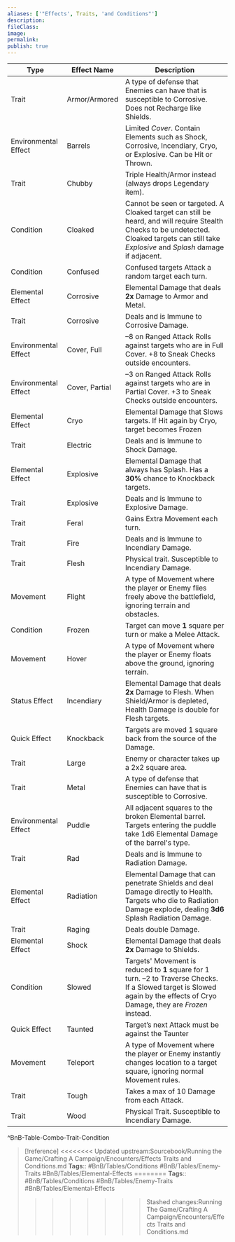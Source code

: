 ```yaml
---
aliases: ['"Effects', Traits, 'and Conditions"']
description: 
fileClass: 
image: 
permalink: 
publish: true
---
```


| Type                 | Effect Name    | Description                                                                                                                                                                                    |
|----------------------|----------------|------------------------------------------------------------------------------------------------------------------------------------------------------------------------------------------------|
| Trait                | Armor\/Armored | A type of defense that Enemies can have that is susceptible to Corrosive. Does not Recharge like Shields.                                                                                      |
| Environmental Effect | Barrels        | Limited *Cover*. Contain Elements such as Shock, Corrosive, Incendiary, Cryo, or Explosive. Can be Hit or Thrown.                                                                              |
| Trait                | Chubby         | Triple Health/Armor instead (always drops Legendary item).                                                                                                                                     |
| Condition            | Cloaked        | Cannot be seen or targeted. A Cloaked target can still be heard, and will require Stealth Checks to be undetected. Cloaked targets can still take *Explosive* and *Splash* damage if adjacent. |
| Condition            | Confused       | Confused targets Attack a random target each turn.                                                                                                                                             |
| Elemental Effect     | Corrosive      | Elemental Damage that deals **2x** Damage to Armor and Metal.                                                                                                                                  |
| Trait                | Corrosive      | Deals and is Immune to Corrosive Damage.                                                                                                                                                       |
| Environmental Effect | Cover, Full    | –8 on Ranged Attack Rolls against targets who are in Full Cover. +8 to Sneak Checks outside encounters.                                                                                        |
| Environmental Effect | Cover, Partial | –3 on Ranged Attack Rolls against targets who are in Partial Cover. +3 to Sneak Checks outside encounters.                                                                                     |
| Elemental Effect     | Cryo           | Elemental Damage that Slows targets. If Hit again by Cryo, target becomes Frozen                                                                                                               |
| Trait                | Electric       | Deals and is Immune to Shock Damage.                                                                                                                                                           |
| Elemental Effect     | Explosive      | Elemental Damage that always has Splash. Has a **30%** chance to Knockback targets.                                                                                                            |
| Trait                | Explosive      | Deals and is Immune to Explosive Damage.                                                                                                                                                       |
| Trait                | Feral          | Gains Extra Movement each turn.                                                                                                                                                                |
| Trait                | Fire           | Deals and is Immune to Incendiary Damage.                                                                                                                                                      |
| Trait                | Flesh          | Physical trait. Susceptible to Incendiary Damage.                                                                                                                                              |
| Movement             | Flight         | A type of Movement where the player or Enemy flies freely above the battlefield, ignoring terrain and obstacles.                                                                               |
| Condition            | Frozen         | Target can move **1** square per turn or make a Melee Attack.                                                                                                                                  |
| Movement             | Hover          | A type of Movement where the player or Enemy floats above the ground, ignoring terrain.                                                                                                        |
| Status Effect        | Incendiary     | Elemental Damage that deals **2x** Damage to Flesh. When Shield/Armor is depleted, Health Damage is double for Flesh targets.                                                                  |
| Quick Effect         | Knockback      | Targets are moved 1 square back from the source of the Damage.                                                                                                                                 |
| Trait                | Large          | Enemy or character takes up a 2x2 square area.                                                                                                                                                 |
| Trait                | Metal          | A type of defense that Enemies can have that is susceptible to Corrosive.                                                                                                                      |
| Environmental Effect | Puddle         | All adjacent squares to the broken Elemental barrel. Targets entering the puddle take 1d6 Elemental Damage of the barrel's type.                                                               |
| Trait                | Rad            | Deals and is Immune to Radiation Damage.                                                                                                                                                       |
| Elemental Effect     | Radiation      | Elemental Damage that can penetrate Shields and deal Damage directly to Health. Targets who die to Radiation Damage explode, dealing **3d6** Splash Radiation Damage.                          |
| Trait                | Raging         | Deals double Damage.                                                                                                                                                                           |
| Elemental Effect     | Shock          | Elemental Damage that deals **2x** Damage to Shields.                                                                                                                                          |
| Condition            | Slowed         | Targets' Movement is reduced to **1** square for 1 turn. –2 to Traverse Checks. If a Slowed target is Slowed again by the effects of Cryo Damage, they are *Frozen* instead.                   |
| Quick Effect         | Taunted        | Target’s next Attack must be against the Taunter                                                                                                                                               |
| Movement             | Teleport       | A type of Movement where the player or Enemy instantly changes location to a target square, ignoring normal Movement rules.                                                                    |
| Trait                | Tough          | Takes a max of 10 Damage from each Attack.                                                                                                                                                     |
| Trait                | Wood           | Physical Trait. Susceptible to Incendiary Damage.                                                                                                                                              |
^BnB-Table-Combo-Trait-Condition

> [!reference]
<<<<<<<< Updated upstream:Sourcebook/Running the Game/Crafting A Campaign/Encounters/Effects Traits and Conditions.md
> **Tags**:: #BnB/Tables/Conditions #BnB/Tables/Enemy-Traits #BnB/Tables/Elemental-Effects
========
> **Tags**:: #BnB/Tables/Conditions #BnB/Tables/Enemy-Traits #BnB/Tables/Elemental-Effects
>>>>>>>> Stashed changes:Running The Game/Crafting A Campaign/Encounters/Effects Traits and Conditions.md
